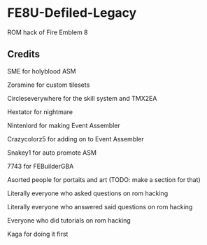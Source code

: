 # FE8U-Defiled-Legacy
ROM hack of Fire Emblem 8

## Credits
SME for holyblood ASM  

Zoramine for custom tilesets 

Circleseverywhere for the skill system and TMX2EA  

Hextator for nightmare  

Nintenlord for making Event Assembler  

Crazycolorz5 for adding on to Event Assembler  

Snakey1 for auto promote ASM  

7743 for FEBuilderGBA  

Asorted people for portaits and art (TODO: make a section for that)  

Literally everyone who asked questions on rom hacking  

Literally everyone who answered said questions on rom hacking  

Everyone who did tutorials on rom hacking  

Kaga for doing it first
